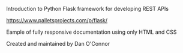 Introduction to Python Flask framework for developing REST APIs

https://www.palletsprojects.com/p/flask/

Eample of fully responsive documentation using only HTML and CSS

Created and maintained by Dan O'Connor
